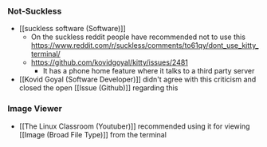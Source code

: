 ### Not-Suckless
- [[suckless software (Software)]]
	- On the suckless reddit people have recommended not to use this https://www.reddit.com/r/suckless/comments/to61qy/dont_use_kitty_terminal/
	- https://github.com/kovidgoyal/kitty/issues/2481
		- It has a phone home feature where it talks to a third party server
- [[Kovid Goyal (Software Developer)]] didn't agree with this criticism and closed the open [[Issue (Github)]] regarding this


### Image Viewer
- [[The Linux Classroom (Youtuber)]] recommended using it for viewing [[Image (Broad File Type)]] from the terminal 